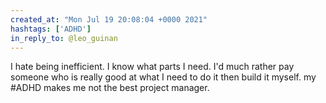 ```yaml
---
created_at: "Mon Jul 19 20:08:04 +0000 2021"
hashtags: ['ADHD']
in_reply_to: @leo_guinan
---
```


I hate being inefficient. I know what parts I need. I'd much rather pay someone who is really good at what I need to do it then build it myself. my #ADHD makes me not the best project manager.